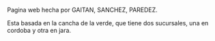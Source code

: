 Pagina web hecha por GAITAN, SANCHEZ, PAREDEZ.

Esta basada en la cancha de la verde, que tiene dos sucursales, una en cordoba y otra en jara.
